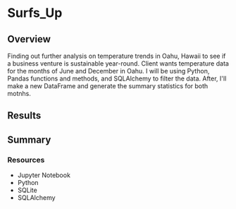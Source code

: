 # Surfs_Up

## Overview
Finding out further analysis on temperature trends in Oahu, Hawaii to see if a business venture is sustainable year-round. Client wants temperature data for the months of June and December in Oahu. I will be using Python, Pandas functions and methods, and SQLAlchemy to filter the data. After, I'll make a new DataFrame and generate the summary statistics for both motnhs.  

## Results

## Summary

### Resources
* Jupyter Notebook
* Python
* SQLite
* SQLAlchemy

